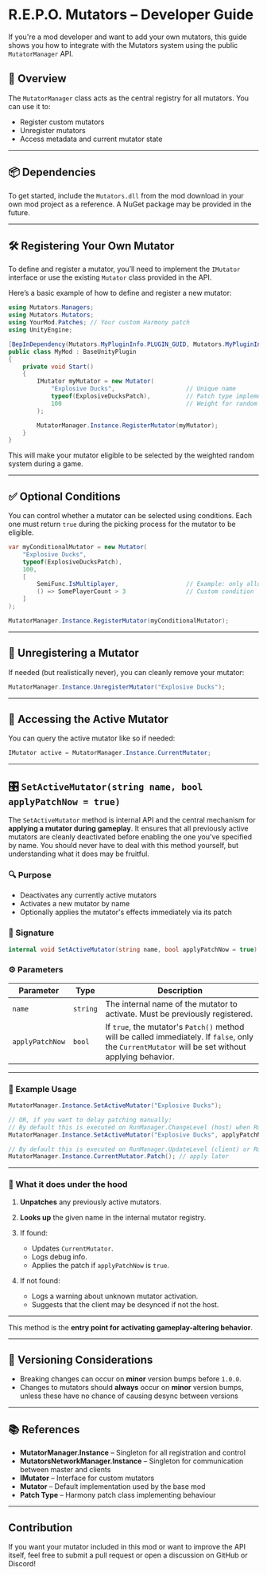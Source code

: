 ﻿# R.E.P.O. Mutators – Developer Guide

If you're a mod developer and want to add your own mutators, this guide shows you how to integrate with the Mutators system using the public `MutatorManager` API.

## 🔗 Overview

The `MutatorManager` class acts as the central registry for all mutators. You can use it to:

* Register custom mutators
* Unregister mutators
* Access metadata and current mutator state

---

## 📦 Dependencies

To get started, include the `Mutators.dll` from the mod download in your own mod project as a reference. A NuGet package may be provided in the future.

---

## 🛠 Registering Your Own Mutator

To define and register a mutator, you’ll need to implement the `IMutator` interface or use the existing `Mutator` class provided in the API.

Here’s a basic example of how to define and register a new mutator:

```csharp
using Mutators.Managers;
using Mutators.Mutators;
using YourMod.Patches; // Your custom Harmony patch
using UnityEngine;

[BepInDependency(Mutators.MyPluginInfo.PLUGIN_GUID, Mutators.MyPluginInfo.PLUGIN_VERSION, BepInDependency.DependencyFlags.SoftDependency)]
public class MyMod : BaseUnityPlugin
{
    private void Start()
    {
        IMutator myMutator = new Mutator(
            "Explosive Ducks",                    // Unique name
            typeof(ExplosiveDucksPatch),          // Patch type implementing the mutator logic
            100                                   // Weight for random selection
        );

        MutatorManager.Instance.RegisterMutator(myMutator);
    }
}
```

This will make your mutator eligible to be selected by the weighted random system during a game.

---

## ✅ Optional Conditions

You can control whether a mutator can be selected using conditions. Each one must return `true` during the picking process for the mutator to be eligible.

```csharp
var myConditionalMutator = new Mutator(
    "Explosive Ducks",
    typeof(ExplosiveDucksPatch),
    100,
    [
        SemiFunc.IsMultiplayer,                   // Example: only allow in multiplayer
        () => SomePlayerCount > 3                 // Custom condition
    ]
);

MutatorManager.Instance.RegisterMutator(myConditionalMutator);
```

---

## 🚫 Unregistering a Mutator

If needed (but realistically never), you can cleanly remove your mutator:

```csharp
MutatorManager.Instance.UnregisterMutator("Explosive Ducks");
```

---

## 📌 Accessing the Active Mutator

You can query the active mutator like so if needed:

```csharp
IMutator active = MutatorManager.Instance.CurrentMutator;
```

---

## 🎛 `SetActiveMutator(string name, bool applyPatchNow = true)`

The `SetActiveMutator` method is internal API and the central mechanism for **applying a mutator during gameplay**. It ensures that all previously active mutators are cleanly deactivated before enabling the one you've specified by name.
You should never have to deal with this method yourself, but understanding what it does may be fruitful.

### 🔍 Purpose

* Deactivates any currently active mutators
* Activates a new mutator by name
* Optionally applies the mutator's effects immediately via its patch

### 🧪 Signature

```csharp
internal void SetActiveMutator(string name, bool applyPatchNow = true)
```

### ⚙️ Parameters

| Parameter       | Type     | Description                                                                                                                                        |
| --------------- | -------- | -------------------------------------------------------------------------------------------------------------------------------------------------- |
| `name`          | `string` | The internal name of the mutator to activate. Must be previously registered.                                                                       |
| `applyPatchNow` | `bool`   | If `true`, the mutator's `Patch()` method will be called immediately. If `false`, only the `CurrentMutator` will be set without applying behavior. |

---

### 📝 Example Usage

```csharp
MutatorManager.Instance.SetActiveMutator("Explosive Ducks");

// OR, if you want to delay patching manually:
// By default this is executed on RunManager.ChangeLevel (host) when RunIsShop, which will then communicate it to all clients
MutatorManager.Instance.SetActiveMutator("Explosive Ducks", applyPatchNow: false);

// By default this is executed on RunManager.UpdateLevel (client) or RunManager.ChangeLevel (host) when RunIsLevel
MutatorManager.Instance.CurrentMutator.Patch(); // apply later
```

---

### 🧼 What it does under the hood

1. **Unpatches** any previously active mutators.
2. **Looks up** the given name in the internal mutator registry.
3. If found:

   * Updates `CurrentMutator`.
   * Logs debug info.
   * Applies the patch if `applyPatchNow` is `true`.
4. If not found:

   * Logs a warning about unknown mutator activation.
   * Suggests that the client may be desynced if not the host.

---

This method is the **entry point for activating gameplay-altering behavior**.

---

## 🔄 Versioning Considerations

* Breaking changes can occur on **minor** version bumps before `1.0.0`.
* Changes to mutators should **always** occur on **minor** version bumps, unless these have no chance of causing desync between versions

---

## 📚 References

* **MutatorManager.Instance** – Singleton for all registration and control
* **MutatorsNetworkManager.Instance** – Singleton for communication between master and clients
* **IMutator** – Interface for custom mutators
* **Mutator** – Default implementation used by the base mod
* **Patch Type** – Harmony patch class implementing behaviour

---

## Contribution

If you want your mutator included in this mod or want to improve the API itself, feel free to submit a pull request or open a discussion on GitHub or Discord!